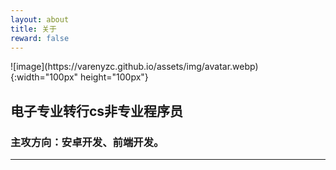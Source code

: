 ```yaml
---
layout: about
title: 关于
reward: false
---
```


<div align=center></div>![image](https://varenyzc.github.io/assets/img/avatar.webp){:width="100px" height="100px"}

## 电子专业转行cs非专业程序员 

### 主攻方向：安卓开发、前端开发。
 
---


